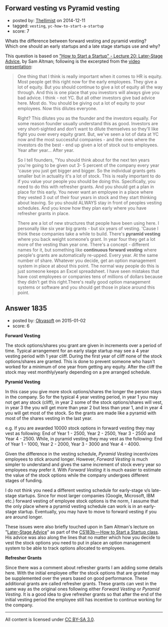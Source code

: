 ## Forward vesting vs Pyramid vesting

- posted by: [Thellimist](https://stackexchange.com/users/5431417/thellimist) on 2014-12-11
- tagged: `vesting`, `yc-how-to-start-a-startup`
- score: 7

Whats the difference between forward vesting and pyramid vesting?  
Which one should an early startups and a late stage startups use and why?


This question is based on ["How to Start a Startup" - Lecture 20: Later-Stage Advice][1], by Sam Altman; following is the excerpted from the [video presentation][2]:

> One thing that I think is really important when it comes to HR is
> equity. Most people get this right now for the early employees. They
> give a lot of equity. But you should continue to give a lot of equity
> all the way through. And this is one place that you investors will
> always give you bad advice. I think - not YC. But all other investors
> give bad advice here. Most do. You should be giving out a lot of
> equity to your employees. Now this dilutes everyone.
> 
> Right? This dilutes you as the founder and the investors equally. For
> some reason founder usually understand this as good. Investors are
> very short-sighted and don’t want to dilute themselves so they'll like
> fight you over every equity grant. But, we've seen a lot of data at YC
> now and the most successful companies - and the ones where the
> investors do the best - end up given a lot of stock out to employees.
> Year after year... After year.
> 
> So I tell founders, "You should think about for the next ten years
> you're going to be given out 3- 5 percent of the company every year
> 'cause you just get bigger and bigger. So the individual grants gets
> smaller but in actuality it's a lot of stock. This is really important
> to do if you value your people you should be doing this. Specifically,
> you need to do this with refresher grants. And you should get a plan
> in place for this early. You never want an employee in a place where
> they vested 3 out of their four years in stock and they start thinking
> about leaving. So you should ALWAYS stay in front of peoples vesting
> schedules. And you know how they plan early where you have refresher
> grants in place.
> 
> There are a lot of new structures that people have been using here. I
> personally like six year big grants - but six years of vesting. 'Cause
> I think these companies take a while to build. There's **pyramid vesting**
> where you back weight someone’s grant. In year four they get a lot
> more of the vesting than year one. There's a concept - different names
> for it, but something like **continuous forward vesting** where people's
> grants are automatically re-upped. Every year. At the same number of
> share. Whatever you decide, get an option management system in place
> at about this point. The normal way people do this is just someone
> keeps an Excel spreadsheet. I have seen mistakes that have cost
> employees or companies tens of millions of dollars because they didn't
> get this right.There's really good option management systems or
> software and you should get those in place around this point.


  [1]: http://startupclass.samaltman.com/courses/lec20/
  [2]: https://www.youtube.com/watch?v=59ZQ-rf6iIc


## Answer 1835

- posted by: [Okyasoft](https://stackexchange.com/users/294248/okyasoft) on 2015-01-02
- score: 6

<p><strong>Forward Vesting</strong></p>

<p>The stock options/shares you grant are given in increments over a period of time. Typical arrangement for an early stage startup may see a 4 year vesting period with 1 year cliff.
During the first year of cliff none of the stock options/shares are granted. This is done to prevent someone who hasn't worked for a minimum of one year from getting any equity. After the cliff the stock may vest monthly/yearly depending on a pre arranged schedule.</p>

<p><strong>Pyramid Vesting</strong></p>

<p>In this case you give more stock options/shares the longer the person stays in the company.
So for the typical 4 year vesting period, in year 1 you may not get any stock (cliff), in year 2 some of the stock options/shares will vest, in year 3 the you will get more than year 2 but less than year 1, and in year 4 you will get most of the stock. So the grants are made like a pyramid with most of the shares vesting in the last year. </p>

<p>e.g. If you are awarded 10000 stock options in forward vesting they may vest as following: End of Year 1 - 2500, Year 2 - 2500, Year 3 - 2500 and Year 4 - 2500. While, in pyramid vesting they may vest as the following: End of Year 1 - 1000, Year 2 - 2000, Year 3 - 3000 and Year 4 - 4000.  </p>

<p>Given the difference in the vesting schedule, <em>Pyramid Vesting</em> incentivizes employees to stick around longer. However, <em>Forward Vesting</em> is much simpler to understand and gives the same increment of stock every year so employees may prefer it. With <em>Forward Vesting</em> it is  much easier to estimate the value of the stock options while the company undergoes different stages of funding.</p>

<p>I do not think you need a different vesting schedule for early-stage v/s late-stage startups. Since for most larger companies (Google, Microsoft, IBM etc.) forward vesting of employee stock options is the norm, I assume that the only place where a pyramid vesting schedule can work is in an early-stage startup. Eventually, you may have to move to forward vesting if you are around longer. </p>

<p>These issues were also briefly touched upon in Sam Altman's lecture on "<a href="http://startupclass.samaltman.com/courses/lec20/" rel="nofollow">Later-Stage Advice</a>"
as part of the <a href="http://startupclass.samaltman.com/" rel="nofollow">CS183b — How to Start a Startup class</a>. His advice was also along the lines that no matter which how you decide to vest the stock options you need to put in place an option management system to be able to track options allocated to employees. </p>

<p><strong>Refresher Grants</strong></p>

<p>Since there was a comment about refresher grants I am adding some details here.
With the initial employee offer the stock options that are granted may be supplemented over the years based on good performance. These additional grants are called refresher grants. These grants can vest in the same way as the original ones following either <em>Forward Vesting</em> or <em>Pyramid Vesting</em>. It is a good idea to give refresher grants so that after the end of the initial vesting period the employee still has incentive to continue working for the company. </p>




---

All content is licensed under [CC BY-SA 3.0](https://creativecommons.org/licenses/by-sa/3.0/).
